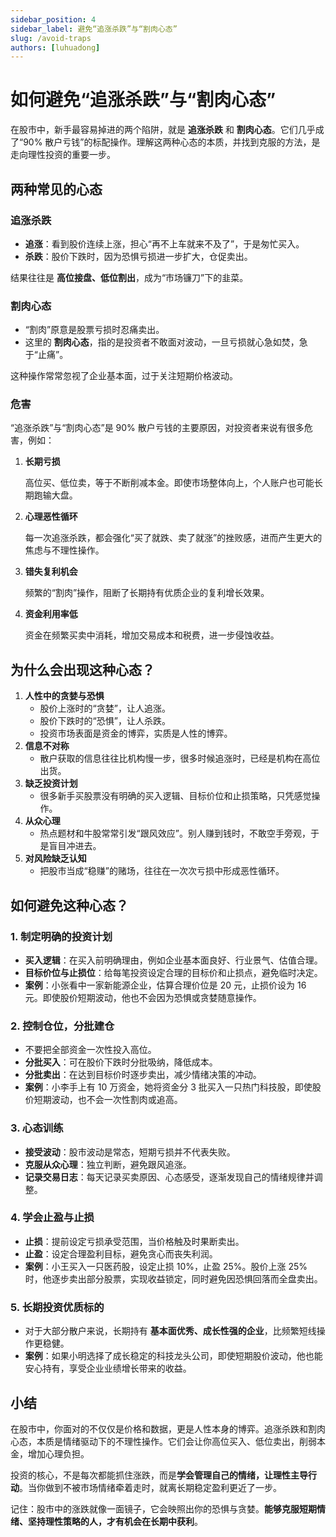 ```yaml
---
sidebar_position: 4
sidebar_label: 避免“追涨杀跌”与“割肉心态”
slug: /avoid-traps
authors: [luhuadong]
---
```


# 如何避免“追涨杀跌”与“割肉心态”

在股市中，新手最容易掉进的两个陷阱，就是 **追涨杀跌** 和 **割肉心态**。它们几乎成了“90% 散户亏钱”的标配操作。理解这两种心态的本质，并找到克服的方法，是走向理性投资的重要一步。



## 两种常见的心态

### 追涨杀跌

- **追涨**：看到股价连续上涨，担心“再不上车就来不及了”，于是匆忙买入。
- **杀跌**：股价下跌时，因为恐惧亏损进一步扩大，仓促卖出。

结果往往是 **高位接盘、低位割出**，成为“市场镰刀”下的韭菜。

### 割肉心态

- “割肉”原意是股票亏损时忍痛卖出。
- 这里的 **割肉心态**，指的是投资者不敢面对波动，一旦亏损就心急如焚，急于“止痛”。

这种操作常常忽视了企业基本面，过于关注短期价格波动。

### 危害

“追涨杀跌”与“割肉心态”是 90% 散户亏钱的主要原因，对投资者来说有很多危害，例如：

1. **长期亏损**

   高位买、低位卖，等于不断削减本金。即使市场整体向上，个人账户也可能长期跑输大盘。

2. **心理恶性循环**

   每一次追涨杀跌，都会强化“买了就跌、卖了就涨”的挫败感，进而产生更大的焦虑与不理性操作。

3. **错失复利机会**

   频繁的“割肉”操作，阻断了长期持有优质企业的复利增长效果。

4. **资金利用率低**

   资金在频繁买卖中消耗，增加交易成本和税费，进一步侵蚀收益。



## 为什么会出现这种心态？

1. **人性中的贪婪与恐惧**
   - 股价上涨时的“贪婪”，让人追涨。
   - 股价下跌时的“恐惧”，让人杀跌。
   - 投资市场表面是资金的博弈，实质是人性的博弈。
2. **信息不对称**
   - 散户获取的信息往往比机构慢一步，很多时候追涨时，已经是机构在高位出货。
3. **缺乏投资计划**
   - 很多新手买股票没有明确的买入逻辑、目标价位和止损策略，只凭感觉操作。
4. **从众心理**
   - 热点题材和牛股常常引发“跟风效应”。别人赚到钱时，不敢空手旁观，于是盲目冲进去。
5. **对风险缺乏认知**
   - 把股市当成“稳赚”的赌场，往往在一次次亏损中形成恶性循环。



## 如何避免这种心态？

### 1. 制定明确的投资计划

- **买入逻辑**：在买入前明确理由，例如企业基本面良好、行业景气、估值合理。
- **目标价位与止损位**：给每笔投资设定合理的目标价和止损点，避免临时决定。
- **案例**：小张看中一家新能源企业，估算合理价位是 20 元，止损价设为 16 元。即使股价短期波动，他也不会因为恐惧或贪婪随意操作。

### 2. 控制仓位，分批建仓

- 不要把全部资金一次性投入高位。
- **分批买入**：可在股价下跌时分批吸纳，降低成本。
- **分批卖出**：在达到目标价时逐步卖出，减少情绪决策的冲动。
- **案例**：小李手上有 10 万资金，她将资金分 3 批买入一只热门科技股，即使股价短期波动，也不会一次性割肉或追高。

### 3. 心态训练

- **接受波动**：股市波动是常态，短期亏损并不代表失败。
- **克服从众心理**：独立判断，避免跟风追涨。
- **记录交易日志**：每天记录买卖原因、心态感受，逐渐发现自己的情绪规律并调整。

### 4. 学会止盈与止损

- **止损**：提前设定亏损承受范围，当价格触及时果断卖出。
- **止盈**：设定合理盈利目标，避免贪心而丧失利润。
- **案例**：小王买入一只医药股，设定止损 10%，止盈 25%。股价上涨 25% 时，他逐步卖出部分股票，实现收益锁定，同时避免因恐惧回落而全盘卖出。

### 5. 长期投资优质标的

- 对于大部分散户来说，长期持有 **基本面优秀、成长性强的企业**，比频繁短线操作更稳健。
- **案例**：如果小明选择了成长稳定的科技龙头公司，即使短期股价波动，他也能安心持有，享受企业业绩增长带来的收益。



## 小结

在股市中，你面对的不仅仅是价格和数据，更是人性本身的博弈。追涨杀跌和割肉心态，本质是情绪驱动下的不理性操作。它们会让你高位买入、低位卖出，削弱本金，增加心理负担。

投资的核心，不是每次都能抓住涨跌，而是**学会管理自己的情绪，让理性主导行动**。当你做到不被市场情绪牵着走时，就离长期稳定盈利更近了一步。

记住：股市中的涨跌就像一面镜子，它会映照出你的恐惧与贪婪。**能够克服短期情绪、坚持理性策略的人，才有机会在长期中获利**。

